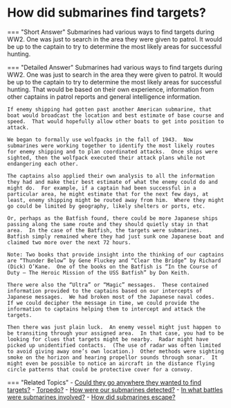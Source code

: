 # How did submarines find targets?


=== "Short Answer"
    Submarines had various ways to find targets during WW2. One was just to search in the area they were given to patrol. It would be up to the captain to try to determine the most likely areas for successful hunting.

=== "Detailed Answer"
    Submarines had various ways to find targets during WW2.  One was just to search in the area they were given to patrol.  It would be up to the captain to try to determine the most likely areas for successful hunting.  That would be based on their own experience, information from other captains in patrol reports and general intelligence information.

    If enemy shipping had gotten past another American submarine, that boat would broadcast the location and best estimate of base course and speed.  That would hopefully allow other boats to get into position to attack.

    We began to formally use wolfpacks in the fall of 1943.  Now submarines were working together to identify the most likely routes for enemy shipping and to plan coordinated attacks.  Once ships were sighted, then the wolfpack executed their attack plans while not endangering each other.

    The captains also applied their own analysis to all the information they had and make their best estimate of what the enemy could do and might do.  For example, if a captain had been successful in a particular area, he might estimate that for the next few days, at least, enemy shipping might be routed away from him.  Where they might go could be limited by geography, likely shelters or ports, etc.

    Or, perhaps as the Batfish found, there could be more Japanese ships passing along the same route and they should quietly stay in that area.  In the case of the Batfish, the targets were submarines.  Batfish simply remained where they had just sunk one Japanese boat and claimed two more over the next 72 hours.

    Note: Two books that provide insight into the thinking of our captains are “Thunder Below” by Gene Fluckey and “Clear the Bridge” by Richard (Dick) O’Kane.  One of the books on the Batfish is “In the Course of Duty – The Heroic Mission of the USS Batfish” by Don Keith.

    There were also the “Ultra” or “Magic” messages.  These contained information provided to the captains based on our intercepts of Japanese messages.  We had broken most of the Japanese naval codes.  If we could decipher the message in time, we could provide the information to captains helping them to intercept and attack the targets.

    Then there was just plain luck.  An enemy vessel might just happen to be transiting through your assigned area.  In that case, you had to be looking for clues that targets might be nearby.  Radar might have picked up unidentified contacts.  (The use of radar was often limited to avoid giving away one’s own location.)  Other methods were sighting smoke on the horizon and hearing propellor sounds through sonar.  It might even be possible to notice an aircraft in the distance flying circle patterns that could be protective cover for a convoy.

=== "Related Topics"
    - [Could they go anywhere they wanted to find targets?](./could-they-go-anywhere-they-wanted-to-find-targets.md)
    - [Torpedo?](./torpedo.md)
    - [How were our submarines detected?](./how-were-our-submarines-detected.md)
    - [In what battles were submarines involved?](./in-what-battles-were-submarines-involved.md)
    - [How did submarines escape?](./how-did-submarines-escape.md)
